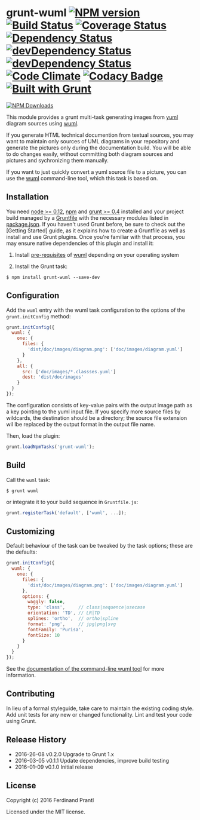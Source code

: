# grunt-wuml [![NPM version](https://badge.fury.io/js/grunt-wuml.png)](http://badge.fury.io/js/grunt-wuml) [![Build Status](https://travis-ci.org/prantlf/grunt-wuml.png)](https://travis-ci.org/prantlf/grunt-wuml) [![Coverage Status](https://coveralls.io/repos/prantlf/grunt-wuml/badge.svg)](https://coveralls.io/r/prantlf/grunt-wuml) [![Dependency Status](https://david-dm.org/prantlf/grunt-wuml.svg)](https://david-dm.org/prantlf/grunt-wuml) [![devDependency Status](https://david-dm.org/prantlf/grunt-wuml/dev-status.svg)](https://david-dm.org/prantlf/grunt-wuml#info=devDependencies) [![devDependency Status](https://david-dm.org/prantlf/grunt-wuml/peer-status.svg)](https://david-dm.org/prantlf/grunt-wuml#info=peerDependencies) [![Code Climate](https://codeclimate.com/github/prantlf/grunt-wuml/badges/gpa.svg)](https://codeclimate.com/github/prantlf/grunt-wuml) [![Codacy Badge](https://www.codacy.com/project/badge/f3896e8dfa5342b8add12d50390edfcd)](https://www.codacy.com/public/prantlf/grunt-wuml) [![Built with Grunt](https://cdn.gruntjs.com/builtwith.png)](http://gruntjs.com/)

[![NPM Downloads](https://nodei.co/npm/grunt-wuml.png?downloads=true&stars=true)](https://www.npmjs.com/package/grunt-wuml)

This module provides a grunt multi-task generating images from [yuml]
diagram sources using [wuml].
    
If you generate HTML technical documention from textual sources, you may want
to maintain only sources of UML diagrams in your repository and generate the
pictures only during the documentation build.  You will be able to do changes
easily, without committing both diagram sources and pictures and sychronizing
them manually.

If you want to just quickly convert a yuml source file to a picture, you
can use the [wuml] command-line tool, which this task is based on.

## Installation

You need [node >= 0.12][node], [npm] and [grunt >= 0.4][Grunt] installed
and your project build managed by a [Gruntfile] with the necessary modules
listed in [package.json].  If you haven't used Grunt before, be sure to
check out the [Getting Started] guide, as it explains how to create a
Gruntfile as well as install and use Grunt plugins.  Once you're familiar
with that process, you may ensure native dependencies of this plugin and
install it:

1. Install [pre-requisites](https://github.com/schoeffm/waggly-uml#prerequisites)
   of [wuml] depending on your operating system

2. Install the Grunt task:

```shell
$ npm install grunt-wuml --save-dev
```

## Configuration

Add the `wuml` entry with the wuml task configuration to the
options of the `grunt.initConfig` method:

```js
grunt.initConfig({
  wuml: {
    one: {
      files: {
        'dist/doc/images/diagram.png': ['doc/images/diagram.yuml']
      }
    },
    all: {
      src: ['doc/images/*.classses.yuml']
      dest: 'dist/doc/images'
    }
  }
});
```
The configuration consists of key-value pairs with the output image path
as a key pointing to the yuml input file.  If you specify more source
files by wildcards, the destination should be a directory; the source file
extension wil lbe replaced by the output format in the output file name.

Then, load the plugin:

```javascript
grunt.loadNpmTasks('grunt-wuml');
```

## Build

Call the `wuml` task:

```shell
$ grunt wuml
```

or integrate it to your build sequence in `Gruntfile.js`:

```js
grunt.registerTask('default', ['wuml', ...]);
```

## Customizing

Default behaviour of the task can be tweaked by the task options; these
are the defaults:

```js
grunt.initConfig({
  wuml: {
    one: {
      files: {
        'dist/doc/images/diagram.png': ['doc/images/diagram.yuml']
      },
      options: {
        waggly: false,
        type: 'class',     // class|sequence|usecase
        orientation: 'TD', // LR|TD
        splines: 'ortho',  // ortho|spline
        format: 'png',     // jpg|png|svg
        fontFamily: 'Purisa',
        fontSize: 10
      }
    }
  }
});
```
See the [documentation of the command-line wuml tool](https://github.com/schoeffm/waggly-uml#cli-tool)
for more information.

## Contributing

In lieu of a formal styleguide, take care to maintain the existing coding
style.  Add unit tests for any new or changed functionality. Lint and test
your code using Grunt.

## Release History

 * 2016-26-08   v0.2.0   Upgrade to Grunt 1.x
 * 2016-03-05   v0.1.1   Update dependencies, improve build testing
 * 2016-01-09   v0.1.0   Initial release

## License

Copyright (c) 2016 Ferdinand Prantl

Licensed under the MIT license.

[node]: http://nodejs.org
[npm]: http://npmjs.org
[package.json]: https://docs.npmjs.com/files/package.json
[Grunt]: https://gruntjs.com
[Gruntfile]: http://gruntjs.com/sample-gruntfile
[Getting Gtarted]: https://github.com/gruntjs/grunt/wiki/Getting-started
[wuml]: https://github.com/schoeffm/waggly-uml
[yuml]: http://yuml.me/
